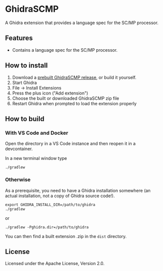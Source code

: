 # GhidraSCMP

A Ghidra extension that provides a language spec for the
SC/MP processor.

## Features

* Contains a language spec for the SC/MP processor.

## How to install
1. Download a [prebuilt GhidraSCMP release](https://github.com/sigurasg/GhidraSCMP/releases), or build it yourself.
1. Start Ghidra
1. File -> Install Extensions
1. Press the plus icon ("Add extension")
1. Choose the built or downloaded GhidraSCMP zip file
1. Restart Ghidra when prompted to load the extension properly

## How to build

### With VS Code and Docker

Open the directory in a VS Code instance and then reopen it in a devcontainer.

In a new terminal window type
```
./gradlew
```

### Otherwise

As a prerequisite, you need to have a Ghidra installation somewhere (an actual
installation, not a copy of Ghidra source code!).

```
export GHIDRA_INSTALL_DIR=/path/to/ghidra
./gradlew
```

or

```
./gradlew -Pghidra.dir=/path/to/ghidra
```

You can then find a built extension .zip in the `dist` directory.



## License

Licensed under the Apache License, Version 2.0.
